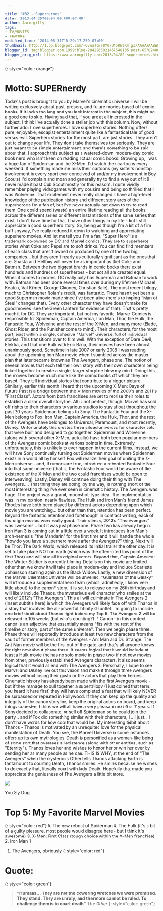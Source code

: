 ```yaml
---

title: "#82 - Superheroes"
date: '2013-04-25T05:04:00.000-07:00'
author: Aarongilly
tags:
- TV/MOVIES
- FEATURE
modified_time: '2014-05-31T10:29:17.259-07:00'
thumbnail: http://1.bp.blogspot.com/-6vnaTCwr8Y0/U4oRWsKmlgI/AAAAAAABW88/yP-GeGIPqCM/s72-c/%2383+-+Thanos.jpg
blogger_id: tag:blogger.com,1999:blog-2842965021457548135.post-6578240022110221872
blogger_orig_url: https://www.aarongilly.com/2013/04/82-superheroes.html
---
```


{: style="color: orange"}
# Motto: SUPERnerdy

Today's post is brought to you by Marvel's cinematic universe. I will be writing exclusively about past, present, and future movies based off comic books. If it looks too long and you lack interest in the subject, this might be a good one to skip. Having said that, if you are at all interested in the subject, I think I've actually done a stellar job with this column. Now, without further ado:  I love superheroes. I love superhero stories. Nothing offers pure, enjoyable, escapist entertainment quite like a fantastical tale of good versus evil. Superhero stories, for the most part, are just stories. They aren't out to change your life. They don't take themselves too seriously. They are just meant to be simple entertainment; and there's something to be said about that.  I approach this subject as a watered-down, modern-day comic book nerd who isn't keen on reading actual comic books. Growing up, I was a huge fan of Spiderman and the X-Men. I'd watch their cartoons every weekend. If something made me miss their cartoons (my sister's nonstop involvement in every sport ever conceived of and/or my involvement in Boy Scouts) I'd complain and moan and generally try to find a way out of it (I never made it past Cub Scout mostly for this reason). I quite vividly remember playing videogames with my cousins and being so thrilled that I was Wolverine. That excitement never really changed. I have a high-level knowledge of the publication history and different story arcs of the superheroes I'm a fan of, but I've never actually sat down to try to read them. One could spend (waste) an entire lifetime reading all the books across the different series or different instantiations of the same series that exist. I don't have time for that. I have other things in my life - but I still appreciate a good superhero story. So, being as though I'm a bit of a film buff anyway, I've really reduced it down to watching and appreciating superhero movies. And let me tell you, I'm a fan.  "Super Hero" is a trademark co-owned by DC and Marvel comics. They are to superheros stories what Coke and Pepsi are to soft drinks. You can find find members of each class that aren't owned or produced by one of the two big companies... but they aren't nearly as culturally significant as the ones that are. Shasta and Hellboy will never be as important as Diet Coke and Batman.  Between the two biggest brands in comic books there exist hundreds and hundreds of superheroes - but not all are created equal. When it comes to movies, DC really only has Superman and Batman to work with. Batman has been done several times over during my lifetime (Michael Keaton, Val Kilmer, George Clooney, Christian Bale). The most recent trilogy, much to Christopher Nolan's credit, was fantastic. There hasn't yet been a good Superman movie made since I've been alive (here's to hoping "Man of Steel" changes that). Every other character they have doesn't make for good movies (see the Green Lantern for evidence of that). That's pretty much it for DC. They are important, but not my favorite.  Marvel Comics is responsible for Spiderman, Captain America, Iron Man, Thor, the Hulk, the Fantastic Four, Wolverine and the rest of the X-Men, and many more (Blade, Ghost Rider, and the Punisher come to mind). Their characters, for the most part, exist within a single, cohesive "Marvel" universe, full of individual stories. This transitions over to film well. With the exception of Dare Devil, Elektra, and that one Hulk with Eric Bana, their movies have been almost unanimously good.  Sometime in late 2007 or early 2008 I was reading about the upcoming Iron Man movie when I stumbled across the master plan that later became known as The Avengers, phase one. The notion of several movies that each tell their own story with their own characters being linked together to create a single, larger storyline blew my mind. Doing this, the movies become much more like the comic books off which they are based. They tell individual stories that contribute to a bigger picture. Similarly, earlier this month I heard that the upcoming X-Men: Days of Future Past is a bridge between the X-Men movies of the 2000's and 2011's "First Class". Actors from both franchises are set to reprise their roles to establish a clear overall storyline.  All is not perfect, though. Marvel has sold off rights to their characters to various studios to stay afloat throughout the past 20 years. Spiderman belongs to Sony. The Fantastic Four and the X-Men belong to Fox. Iron Man, Captain America, the Hulk, Thor, and the rest of the Avengers have belonged to Universal, Paramount, and most recently, Disney. Unfortunately this creates three siloed universes for character sets that were built and designed to go together. Spiderman and Wolverine (along with several other X-Men, actually) have both been popular members of the Avengers comic books at various points in time. Extremely unfortunately, this is unlikely to ever happen in the current films.  Instead, we will have Sony continually turning out Spiderman movies where Spiderman exists in a world all by himself. Fox will realize their goal of uniting the X-Men universe - and, if rumors are true, introduce a rebooted Fantastic Four into that same universe (that is, the Fantastic Four would be aware of the existence of the X-Men and the two could franchises would be open to interweaving). Lastly, Disney will continue doing their thing with The Avengers.... That thing they are doing, by the way, is nothing short of the most interesting thing I've ever seen in cinematic history.  The Avengers was huge. The project was a grand, moonshot-type idea. The implementation was, in my opinion, nearly flawless. The Hulk and Iron Man's friend James Rhodes have both been played by different actors depending upon which movie you are watching... but other than that, retention has been perfect. Beyond the fantastic retention and forethought in contract writing, each of the origin movies were really good. Their climax, 2012's "The Avengers" was awesome... but it was just phase one.  Phase two has already begun. Iron Man 3 is coming out in a little over a week. It introduces Iron Man's arch-nemesis, "the Mandarin" for the first time and it will handle the whole "how do you have a superhero movie after the Avengers?" thing. Next will be Thor: The Dark World, which released its initial trailer the other day. It is set to take place NOT on earth (which was the often-cited low point of the first Thor) and will star all its original actors. Beyond that, Captain America: The Winter Soldier is currently filming. Details on this movie are limited, other than we know it will take place in modern-day and include Scarlette Johansson starring again as the Black Widow. Lastly, A new dimension of the Marvel Cinematic Universe will be unveiled. "Guardians of the Galaxy" will introduce a supplemental hero team (which, admittedly, I know very little about) to the canon* story. It is set to release on my 26th birthday and will likely include Thanos, the mysterious evil character who smiles at the end of 2012's "The Avengers". This all will culminate in The Avengers 2 (insert subtitle here) in which the Avengers will likely face off with Thanos in a story that involves the all-powerful Infinity Gauntlet. I'm going to include one brief tidbit about Thanos right before my Top 5. The Avengers 2 will be released in 105 weeks (but who's counting?).   * Canon - in this context canon is an adjective that essentially means "fits with the rest of the timeline or story, part of the same universe".  Then we begin phase three. Phase three will reportedly introduce at least two new characters from the vault of former members of the Avengers - Ant Man and Dr. Strange. The Ant Man movie will be the first out of the gate, and that's all anyone knows for right now about phase three. It seems logical that it would include at least a Hulk movie (he has no solo movie in phase two) if not new movies from other, previously established Avengers characters. It also seems logical that it would all end with The Avengers 3.  Personally, I hope to see Marvel and Disney live out this vision and make it through three Avengers movies without losing their gusto or the actors that play their heroes. Cinematic history has already been made with the first Avengers movie - but if they manage to pull together a supertrilogy (I just coined that term, you heard it here first) they will have completed a feat that will likely NEVER be surpassed or repeated in Hollywood. If they can keep up the quality and integrity of the canon storyline, keep the original actors on board, and keep things cohesive, I think we will all have a very pleasant next 6 or 7 years.  If Sony decided to collaborate, or sell off Spiderman so he could join the party... and if Fox did something similar with their characters, I... I just... I don't have words for how cool that would be.  My interesting tidbit about Thanos - Thanos is motivated by an unrequited love for the physical manifestation of Death. You see, the Marvel Universe in some instances offers up its own mythologies. Death is personified as a woman-like being of some sort that oversees all existence (along with other entities, such as "Eternity"). Thanos loves her and wishes to honor her or win her over by sending her as many people as he can. THIS IS WHY, at the end of "The Avengers" when the mysterious Other tells Thanos attacking Earth is tantamount to courting Death, Thanos smiles. He smiles because he wishes to do exactly that, literally court with lady Death.   Hopefully that made you appreciate the geniusness of The Avengers a little bit more.

![](http://1.bp.blogspot.com/-6vnaTCwr8Y0/U4oRWsKmlgI/AAAAAAABW88/yP-GeGIPqCM/s1600/%2383+-+Thanos.jpg)

You Sly Dog

# Top 5: My Favorite Marvel Movies
{: style="color: red"}
5. The new reboot of Spiderman
4. The Hulk (it's a bit of a guilty pleasure, most people would disagree here - but I think it's awesome)
3. X-Men: First Class (tough choice within the X-Men franchise)
2. Iron Man 1
1. The Avengers, obviously
{: style="color: red"}

# Quote:
{: style="color: green"}
> **“Humans... They are not the cowering wretches we were promised. They stand. They are unruly, and therefore cannot be ruled. To challenge them is to court death"**
<cite>The Other</cite>
{: style="color: green"}